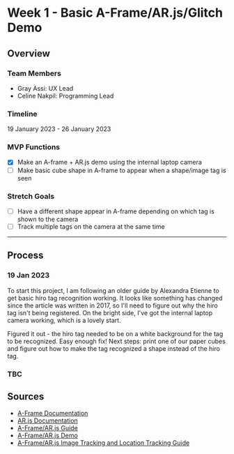 # Week 1 - Basic A-Frame/AR.js/Glitch Demo

## Overview

### Team Members

- Gray Assi: UX Lead
- Celine Nakpil: Programming Lead

### Timeline

19 January 2023 - 26 January 2023

### MVP Functions

- [x] Make an A-frame + AR.js demo using the internal laptop camera
- [ ] Make basic cube shape in A-frame to appear when a shape/image tag is seen

### Stretch Goals

- [ ] Have a different shape appear in A-frame depending on which tag is shown to the camera
- [ ] Track multiple tags on the camera at the same time

---

## Process

### 19 Jan 2023

To start this project, I am following an older guide by Alexandra Etienne to get basic hiro tag recognition working. It looks like something has changed since the article was written in 2017, so I'll need to figure out why the hiro tag isn't being registered. On the bright side, I've got the internal laptop camera working, which is a lovely start.

Figured it out - the hiro tag needed to be on a white background for the tag to be recognized. Easy enough fix! Next steps: print one of our paper cubes and figure out how to make the tag recognized a shape instead of the hiro tag.

### TBC

## Sources

- [A-Frame Documentation](https://aframe.io/docs/1.4.0/introduction/)
- [AR.js Documentation](https://ar-js-org.github.io/AR.js-Docs/)
- [A-Frame/AR.js Guide](https://aframe.io/blog/arjs/)
- [A-Frame/AR.js Demo](https://medium.com/arjs/augmented-reality-in-10-lines-of-html-4e193ea9fdbf)
- [A-Frame/AR.js Image Tracking and Location Tracking Guide](https://aframe.io/blog/arjs3/)
